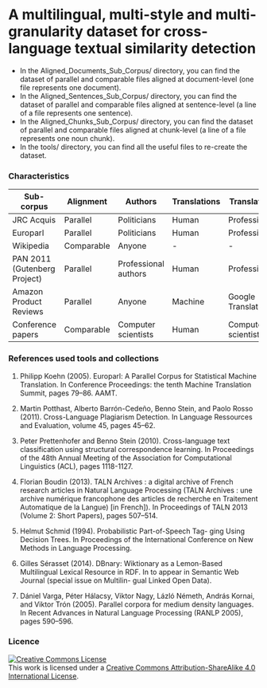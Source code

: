 # A multilingual, multi-style and multi-granularity dataset for cross-language textual similarity detection

* In the Aligned_Documents_Sub_Corpus/ directory, you can find the dataset of parallel and comparable files aligned at document-level (one file represents one document).<br/>
* In the Aligned_Sentences_Sub_Corpus/ directory, you can find the dataset of parallel and comparable files aligned at sentence-level (a line of a file represents one sentence).<br/>
* In the Aligned_Chunks_Sub_Corpus/ directory, you can find the dataset of parallel and comparable files aligned at chunk-level (a line of a file represents one noun chunk).<br/>
* In the tools/ directory, you can find all the useful files to re-create the dataset.

### Characteristics

Sub-corpus | Alignment | Authors | Translations | Translators | Alteration
--- | --- | ---| --- | ---| ---
JRC Acquis | Parallel | Politicians | Human | Professional | No
Europarl | Parallel | Politicians | Human | Professional | No
Wikipedia | Comparable | Anyone | - | - | Noise
PAN 2011 (Gutenberg Project) |  Parallel |  Professional authors | Human | Professional | Yes
Amazon Product Reviews | Parallel | Anyone | Machine | Google Translate | No
Conference papers | Comparable | Computer scientists | Human | Computer scientists | Noise

### References used tools and collections

1.	Philipp Koehn (2005). 
	Europarl: A Parallel Corpus for Statistical Machine Translation. 
	In Conference Proceedings: the tenth Machine Translation Summit, pages 79–86. AAMT. 
	
2.	Martin Potthast, Alberto Barrón-Cedeño, Benno Stein, and Paolo Rosso (2011). 
	Cross-Language Plagiarism Detection.
	In Language Ressources and Evaluation, volume 45, pages 45–62. 
	
3.	Peter Prettenhofer and Benno Stein (2010). 
	Cross-language text classification using structural correspondence learning. 
	In Proceedings of the 48th Annual Meeting of the Association for Computational Linguistics (ACL), pages 1118-1127.
	
4.	Florian Boudin (2013). 
	TALN Archives : a digital archive of French research articles in Natural Language Processing (TALN Archives : une archive numérique francophone des articles de recherche en Traitement Automatique de la Langue) [in French]).
	 In Proceedings of TALN 2013 (Volume 2: Short Papers), pages 507–514. 

5.	Helmut Schmid (1994). 
Probabilistic Part-of-Speech Tag- ging Using Decision Trees. 
In Proceedings of the International Conference on New Methods in Language Processing.

6.	Gilles Sérasset (2014). 
DBnary: Wiktionary as a Lemon-Based Multilingual Lexical Resource in RDF. 
In to appear in Semantic Web Journal (special issue on Multilin- gual Linked Open Data).

7.	Dániel Varga, Péter Hálacsy, Viktor Nagy, Lázló Németh, András Kornai, and Viktor Trón (2005). 
Parallel corpora for medium density languages. 
In Recent Advances in Natural Language Processing (RANLP 2005), pages 590–596.

### Licence
<a rel="license" href="http://creativecommons.org/licenses/by-sa/4.0/"><img alt="Creative Commons License" style="border-width:0" src="https://i.creativecommons.org/l/by-sa/4.0/88x31.png" /></a><br />This work is licensed under a <a rel="license" href="http://creativecommons.org/licenses/by-sa/4.0/">Creative Commons Attribution-ShareAlike 4.0 International License</a>.
